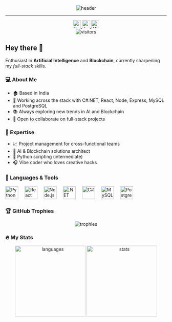 <div align="center">
  <img src="https://capsule-render.vercel.app/api?type=waving&color=gradient&height=200&section=header&text=Rohit%20Gupta&fontAlign=50&fontSize=40&desc=AI%20%7C%20Blockchain%20%7C%20Full-Stack&descAlign=50" alt="header"/>
</div>

---

<div align="center">
  <a href="https://www.linkedin.com/in/rohit-gupta-ai/" target="_blank">
    <img src="https://img.shields.io/static/v1?message=LinkedIn&logo=linkedin&label=&color=0A66C2&logoColor=white&labelColor=&style=for-the-badge" height="25" alt="LinkedIn" />
  </a>
  <a href="https://twitter.com/RohitGuptaAI" target="_blank">
    <img src="https://img.shields.io/static/v1?message=Twitter&logo=twitter&label=&color=1DA1F2&logoColor=white&labelColor=&style=for-the-badge" height="25" alt="Twitter" />
  </a>
  <a href="https://rohitg.site" target="_blank">
    <img src="https://img.shields.io/static/v1?message=Website&logo=firefox-browser&label=&color=FF5722&logoColor=white&labelColor=&style=for-the-badge" height="25" alt="Website" />
  </a>
</div>

<div align="center">
  <img src="https://visitor-badge.laobi.icu/badge?page_id=Rohit-Gupta-Web3.Rohit-Gupta-Web3" alt="visitors"/>
</div>

## Hey there <span>👋</span>

Enthusiast in **Artificial Intelligence** and **Blockchain**, currently sharpening my _full-stack_ skills.

### 💻 About Me

- 🏠 Based in India
- 📎 Working across the stack with C#.NET, React, Node, Express, MySQL and PostgreSQL
- 📚 Always exploring new trends in AI and Blockchain
- 👥 Open to collaborate on full-stack projects

### 💼 Expertise
- 📈 Project management for cross-functional teams
- 🤖 AI & Blockchain solutions architect
- 🐍 Python scripting (intermediate)
- 🎧 Vibe coder who loves creative hacks

### 🚀 Languages & Tools
<div align="left">
  <img src="https://cdn.jsdelivr.net/gh/devicons/devicon/icons/python/python-original-wordmark.svg" height="40" alt="Python" />
  <img width="12"/>
  <img src="https://cdn.jsdelivr.net/gh/devicons/devicon/icons/react/react-original-wordmark.svg" height="40" alt="React" />
  <img width="12"/>
  <img src="https://cdn.jsdelivr.net/gh/devicons/devicon/icons/nodejs/nodejs-original-wordmark.svg" height="40" alt="Node.js" />
  <img width="12"/>
  <img src="https://cdn.jsdelivr.net/gh/devicons/devicon/icons/dot-net/dot-net-original-wordmark.svg" height="40" alt=".NET" />
  <img width="12"/>
  <img src="https://cdn.jsdelivr.net/gh/devicons/devicon/icons/csharp/csharp-original.svg" height="40" alt="C#" />
  <img width="12"/>
  <img src="https://cdn.jsdelivr.net/gh/devicons/devicon/icons/mysql/mysql-original-wordmark.svg" height="40" alt="MySQL" />
  <img width="12"/>
  <img src="https://cdn.jsdelivr.net/gh/devicons/devicon/icons/postgresql/postgresql-original-wordmark.svg" height="40" alt="PostgreSQL" />
</div>

### 🏆 GitHub Trophies
<div align="center">
  <img src="https://github-profile-trophy.vercel.app/?username=Rohit-Gupta-Web3&theme=tokyonight&margin-w=15" alt="trophies" />
</div>

### 🔥 My Stats
<div align="center">
  <img src="https://github-readme-stats.vercel.app/api/top-langs/?username=Rohit-Gupta-Web3&theme=tokyonight&layout=compact" height="220" alt="languages" />
  <img src="https://github-readme-stats.vercel.app/api?username=Rohit-Gupta-Web3&show_icons=true&theme=tokyonight" height="220" alt="stats" />
</div>
